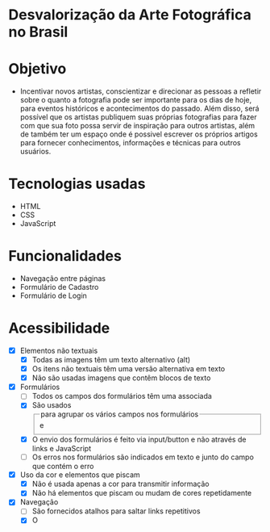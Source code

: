 # Desvalorização da Arte Fotográfica no Brasil

# Objetivo
* Incentivar novos artistas, conscientizar e direcionar as pessoas a refletir sobre o quanto a fotografia pode ser importante para os dias de hoje, para eventos históricos e acontecimentos do passado. Além disso, será possível que os artistas publiquem suas próprias fotografias para fazer com que sua foto possa servir de inspiração para outros artistas, além de também ter um espaço onde é possivel escrever os próprios artigos para fornecer conhecimentos, informações e técnicas para outros usuários.

# Tecnologias usadas
* HTML
* CSS
* JavaScript

# Funcionalidades
* Navegação entre páginas
* Formulário de Cadastro
* Formulário de Login

# Acessibilidade
- [x] Elementos não textuais
    - [x] Todas as imagens têm um texto alternativo (alt)
    - [x] Os itens não textuais têm uma versão alternativa em texto
    - [x] Não são usadas imagens que contêm blocos de texto
- [x] Formulários
    - [ ] Todos os campos dos formulários têm uma <label> associada
    - [x] São usados <fieldset> e <legend> para agrupar os vários campos nos formulários
    - [x] O envio dos formulários é feito via input/button e não através de links e JavaScript
    - [ ] Os erros nos formulários são indicados em texto e junto do campo que contém o erro
- [x] Uso da cor e elementos que piscam
    - [x] Não é usada apenas a cor para transmitir informação
    - [x] Não há elementos que piscam ou mudam de cores repetidamente
- [x] Navegação
    - [ ] São fornecidos atalhos para saltar links repetitivos
    - [x] O <title> das páginas é claro, direto e percetível e está intimamente relacionado com o conteúdo da mesma
    - [x] O site é navegável usando apenas o teclado
- [x] Semântica e Legibilidade
    - [x] O conteúdo está estruturado de forma semântica
    - [x] O idioma da página está indicado no HTML
    - [x] As tabelas têm headings <th> definidos
    - [x] O site funciona com as imagens desativadas
    - [x] O site é legível e navegável com o CSS desativado
    - [x] O site é legível aumentando o texto 2 vezes

